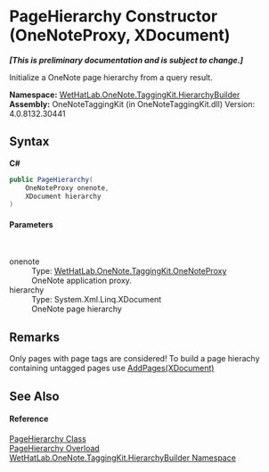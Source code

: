 # PageHierarchy Constructor (OneNoteProxy, XDocument)
 _**\[This is preliminary documentation and is subject to change.\]**_

Initialize a OneNote page hierarchy from a query result.

**Namespace:**&nbsp;<a href="886a8d6b-3c89-17b1-a6bd-f04dfde95aba">WetHatLab.OneNote.TaggingKit.HierarchyBuilder</a><br />**Assembly:**&nbsp;OneNoteTaggingKit (in OneNoteTaggingKit.dll) Version: 4.0.8132.30441

## Syntax

**C#**<br />
``` C#
public PageHierarchy(
	OneNoteProxy onenote,
	XDocument hierarchy
)
```


#### Parameters
&nbsp;<dl><dt>onenote</dt><dd>Type: <a href="a46a793f-b110-250f-657a-ecb64aa3bbf7">WetHatLab.OneNote.TaggingKit.OneNoteProxy</a><br />OneNote application proxy.</dd><dt>hierarchy</dt><dd>Type: System.Xml.Linq.XDocument<br />OneNote page hierarchy</dd></dl>

## Remarks
Only pages with page tags are considered! To build a page hierachy containing untagged pages use <a href="f2608922-a737-0b19-fd7d-f12f65549a19">AddPages(XDocument)</a>

## See Also


#### Reference
<a href="be4597ec-efdc-59c8-8477-7519318b8602">PageHierarchy Class</a><br /><a href="527071af-2e29-2a3c-7fe6-7d876a1f2dd9">PageHierarchy Overload</a><br /><a href="886a8d6b-3c89-17b1-a6bd-f04dfde95aba">WetHatLab.OneNote.TaggingKit.HierarchyBuilder Namespace</a><br />